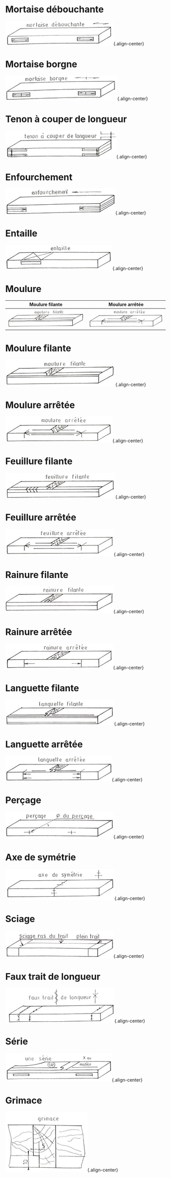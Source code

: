 <!-- TITLE: Signes d'usinage -->
<!-- SUBTITLE: Liste des différents signes d'usinage -->

# Mortaise débouchante
![Usinage Mortaise Debouchante](/uploads/atelier/usinage-mortaise-debouchante.jpg "Usinage Mortaise Debouchante"){.align-center}
# Mortaise borgne
![Usinage Mortaise Borgne](/uploads/atelier/usinage-mortaise-borgne.jpg "Usinage Mortaise Borgne"){.align-center}
# Tenon à couper de longueur
![Usinage Tenon A Couper De Longueur](/uploads/atelier/usinage-tenon-a-couper-de-longueur.jpg "Usinage Tenon A Couper De Longueur"){.align-center}
# Enfourchement
![Usinage Enfourchement](/uploads/atelier/usinage-enfourchement.jpg "Usinage Enfourchement"){.align-center}
# Entaille
![Usinage Entaille](/uploads/atelier/usinage-entaille.jpg "Usinage Entaille"){.align-center}

# Moulure

|Moulure filante|Moulure arrêtée|
|:---:|:---:|
|![Usinage Moulure Filante](/uploads/atelier/usinage-moulure-filante.jpg "Usinage Moulure Filante")|![Usinage Moulure Arretee](/uploads/atelier/usinage-moulure-arretee.jpg "Usinage Moulure Arretee")|

# Moulure filante
![Usinage Moulure Filante](/uploads/atelier/usinage-moulure-filante.jpg "Usinage Moulure Filante"){.align-center}
# Moulure arrêtée
![Usinage Moulure Arretee](/uploads/atelier/usinage-moulure-arretee.jpg "Usinage Moulure Arretee"){.align-center}
# Feuillure filante
![Usinage Feuillure Filante](/uploads/atelier/usinage-feuillure-filante.jpg "Usinage Feuillure Filante"){.align-center}
# Feuillure arrêtée
![Usinage Feuillure Arretee](/uploads/atelier/usinage-feuillure-arretee.jpg "Usinage Feuillure Arretee"){.align-center}
# Rainure filante
![Usinage Rainure Filante](/uploads/atelier/usinage-rainure-filante.jpg "Usinage Rainure Filante"){.align-center}
# Rainure arrêtée
![Usinage Rainure Arretee](/uploads/atelier/usinage-rainure-arretee.jpg "Usinage Rainure Arretee"){.align-center}
# Languette filante
![Usinage Languette Filante](/uploads/atelier/usinage-languette-filante.jpg "Usinage Languette Filante"){.align-center}
# Languette arrêtée
![Usinage Languette Arretee](/uploads/atelier/usinage-languette-arretee.jpg "Usinage Languette Arretee"){.align-center}
# Perçage
![Usinage Percage](/uploads/atelier/usinage-percage.jpg "Usinage Percage"){.align-center}
# Axe de symétrie
![Usinage Axe De Symetrie](/uploads/atelier/usinage-axe-de-symetrie.jpg "Usinage Axe De Symetrie"){.align-center}
# Sciage
![Usinage Sciage Ras Du Trait](/uploads/atelier/usinage-sciage-ras-du-trait.jpg "Usinage Sciage Ras Du Trait"){.align-center}
# Faux trait de longueur
![Usinage Faux Trait De Longueur](/uploads/atelier/usinage-faux-trait-de-longueur.jpg "Usinage Faux Trait De Longueur"){.align-center}
# Série
![Usinage Une Serie](/uploads/atelier/usinage-une-serie.jpg "Usinage Une Serie"){.align-center}
# Grimace
![Usinage Grimace](/uploads/atelier/usinage-grimace.jpg "Usinage Grimace"){.align-center}